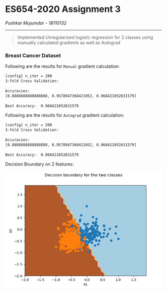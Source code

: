 # ES654-2020 Assignment 3

*Pushkar Mujumdar* - *18110132*

------

> Implemented Unregularized logistic regression for 2 classes using manually calculated gradients as well as Autograd 

### Breast Cancer Dataset

Following are the results for ```Manual``` gradient calculation:  
```
[config] n_iter = 200
3-fold Cross Validation:

Accuracies:
[0.8888888888888888, 0.9578947368421052, 0.968421052631579]

Best Accuracy:  0.968421052631579
```

Following are the results for ```Autograd``` gradient calculation:
```
[config] n_iter = 200
3-fold Cross Validation:

Accuracies:
[0.8888888888888888, 0.9578947368421052, 0.968421052631579]

Best Accuracy:  0.968421052631579
```

Decision Boundary on 2 features:

![Decision Boundary](./plots/decision_boundary_2cls.png)